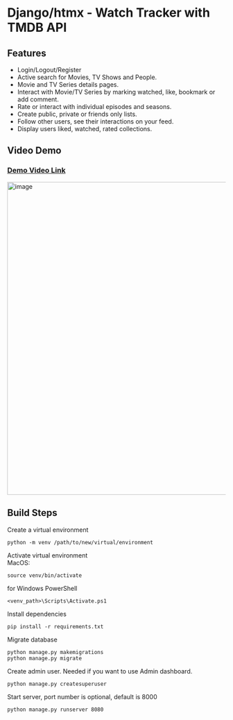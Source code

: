 
# Django/htmx - Watch Tracker with TMDB API

## Features

- Login/Logout/Register
- Active search for Movies, TV Shows and People.
- Movie and TV Series details pages.
- Interact with Movie/TV Series by marking watched, like, bookmark or add comment.
- Rate or interact with individual episodes and seasons.
- Create public, private or friends only lists.
- Follow other users, see their interactions on your feed.
- Display users liked, watched, rated collections.


## Video Demo
### [Demo Video Link](https://www.youtube.com/watch?v=Sk3T5g_yqG8)

<img width="721" alt="image" src="https://github.com/doyransafa/watch-tracker/assets/72417108/0ec6bb4d-1814-435b-956b-8131bfe9161a">

## Build Steps

Create a virtual environment

    python -m venv /path/to/new/virtual/environment

Activate virtual environment  
MacOS:

    source venv/bin/activate

for Windows PowerShell

    <venv_path>\Scripts\Activate.ps1  

Install dependencies 

    pip install -r requirements.txt

Migrate database  

    python manage.py makemigrations
    python manage.py migrate

Create admin user. Needed if you want to use Admin dashboard.

    python manage.py createsuperuser

Start server, port number is optional, default is 8000

    python manage.py runserver 8080
